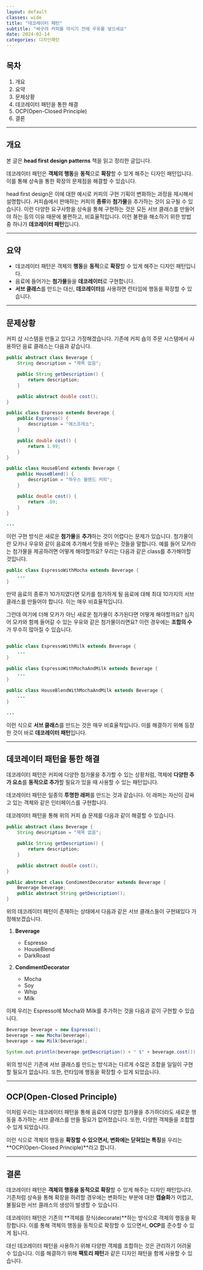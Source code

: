 ```yaml
---
layout: default
classes: wide
title: "데코레이터 패턴"
subtitle: "싸구려 커피를 마시기 전에 우유를 넣으세요"
date: 2024-02-14
categories: 디자인패턴
---
```


## 목차

1. 개요
2. 요약
3. 문제상황
4. 데코레이터 패턴을 통한 해결
5. OCP(Open-Closed Principle)
6. 결론

---

## 개요

본 글은 **head first design patterns** 책을 읽고 정리한 글입니다.

데코레이터 패턴은 **객체의 행동**을 **동적**으로 **확장**할 수 있게 해주는 디자인 패턴입니다. 이를 통해 상속을 통한 확장의 문제점을 해결할 수 있습니다.

head first design은 이에 대한 예시로 커피의 구현 기획이 변화하는 과정을 제시해서 설명합니다. 커피숍에서 판매하는 커피의 **종류**와 **첨가물**을 추가하는 것이 요구될 수 있습니다. 이런 다양한 요구사항을 상속을 통해 구현하는 것은 모든 서브 클래스를 만들어야 하는 등의 이유 때문에 불편하고, 비효율적입니다. 이런 불편을 해소하기 위한 방법 중 하나가 **데코레이터 패턴**입니다.

---

## 요약

* 데코레이터 패턴은 객체의 **행동**을 **동적**으로 **확장**할 수 있게 해주는 디자인 패턴입니다.
* 음료에 들어가는 **첨가물**들을 **데코레이터**로 구현합니다.
* **서브 클래스**를 만드는 대신, **데코레이터**를 사용하면 런타임에 행동을 확장할 수 있습니다.

---

## 문제상황

커피 샵 시스템을 만들고 있다고 가정해겠습니다. 기존에 커피 숍의 주문 시스템에서 사용하던 음료 클래스는 다음과 같습니다.

```java
public abstract class Beverage {
    String description = "제목 없음";

    public String getDescription() {
        return description;
    }

    public abstract double cost();
}

public class Espresso extends Beverage {
    public Espresso() {
        description = "에스프레소";
    }

    public double cost() {
        return 1.99;
    }
}

public class HouseBlend extends Beverage {
    public HouseBlend() {
        description = "하우스 블렌드 커피";
    }

    public double cost() {
        return .89;
    }
}

...
```

이런 구현 방식은 새로운 **첨가물**을 **추가**하는 것이 어렵다는 문제가 있습니다. 첨가물이란 모카나 우유와 같이 음료에 추가해서 맛을 바꾸는 것들을 말합니다. 예를 들어 모카라는 첨가물을 제공하려면 어떻게 해야할까요? 우리는 다음과 같은 class를 추가해야할 것입니다.

```java
public class EspressoWithMocha extends Beverage {
    ...
}
```

만약 음료의 종류가 10가지였다면 모카를 첨가하게 될 음료에 대해 최대 10가지의 서브 클래스를 만들어야 합니다. 이는 매우 비효율적입니다.

그런데 여기에 더해 모카가 아닌 새로운 첨가물이 추가된다면 어떻게 해야할까요? 심지어 모카와 함께 들어갈 수 있는 우유와 같은 첨가물이라면요? 이런 경우에는 **조합의 수**가 무수히 많아질 수 있습니다.

```java

public class EspressoWithMilk extends Beverage {
    ...
}

public class EspressoWithMochaAndMilk extends Beverage {
    ...
}

public class HouseBlendWithMochaAndMilk extends Beverage {
    ...
}

...

```

이런 식으로 **서브 클래스**를 만드는 것은 매우 비효율적입니다. 이를 해결하기 위해 등장한 것이 바로 **데코레이터 패턴**입니다.

---

## 데코레이터 패턴을 통한 해결

데코레이터 패턴은 커피에 다양한 첨가물을 추가할 수 있는 상황처럼, 객체에 **다양한 추가 요소**를 **동적으로 추가**할 필요가 있을 때 사용할 수 있는 패턴입니다.

데코레이터 패턴은 일종의 **투명한 래퍼**를 만드는 것과 같습니다. 이 래퍼는 자신이 감싸고 있는 객체와 같은 인터페이스를 구현합니다.

데코레이터 패턴을 통해 위의 커피 숍 문제를 다음과 같이 해결할 수 있습니다.

```java
public abstract class Beverage {
    String description = "제목 없음";

    public String getDescription() {
        return description;
    }

    public abstract double cost();
}

public abstract class CondimentDecorator extends Beverage {
    Beverage beverage;
    public abstract String getDescription();
}
```

위의 데코레이터 패턴이 존재하는 상태에서 다음과 같은 서브 클래스들이 구현돼있다 가정해보겠습니다.

1. **Beverage**
    * Espresso
    * HouseBlend
    * DarkRoast

2. **CondimentDecorator**
    * Mocha
    * Soy
    * Whip
    * Milk

이제 우리는 Espresso에 Mocha와 Milk를 추가하는 것을 다음과 같이 구현할 수 있습니다.

```java
Beverage beverage = new Espresso();
beverage = new Mocha(beverage);
beverage = new Milk(beverage);

System.out.println(beverage.getDescription() + " $" + beverage.cost());
```

위의 방식은 기존에 서브 클래스를 만드는 방식과는 다르게 수많은 조합을 일일이 구현할 필요가 없습니다. 또한, 런타임에 행동을 확장할 수 있게 되었습니다.

---

## OCP(Open-Closed Principle)

이처럼 우리는 데코레이터 패턴을 통해 음료에 다양한 첨가물을 추가하더라도 새로운 행동을 추가하는 서브 클래스를 만들 필요가 없어졌습니다. 또한, 다양한 객체들을 조합할 수 있게 되었습니다.

이런 식으로 객체의 행동을 **확장할 수 있으면서, 변화에는 닫혀있는 특징**을 우리는 **OCP(Open-Closed Principle)**라고 합니다.

---

## 결론

데코레이터 패턴은 **객체의 행동을 동적으로 확장**할 수 있게 해주는 디자인 패턴입니다. 기존처럼 상속을 통해 확장을 하려할 경우에는 변화하는 부분에 대한 **캡슐화**가 어렵고, 불필요한 서브 클래스의 생성이 발생할 수 있습니다.

데코레이터 패턴은 기존의 **객체를 장식(decorate)**하는 방식으로 객체의 행동을 확장합니다. 이를 통해 객체의 행동을 동적으로 확장할 수 있으면서, **OCP**를 준수할 수 있게 됩니다.

대신 데코레이터 패턴을 사용하기 위해 다양한 객체를 조합하는 것은 관리하기 어려울 수 있습니다. 이를 해결하기 위해 **팩토리 패턴**과 같은 디자인 패턴을 함께 사용할 수 있습니다.
